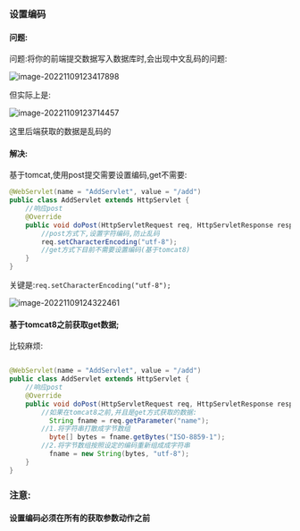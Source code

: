 ### 设置编码

#### 问题:

问题:将你的前端提交数据写入数据库时,会出现中文乱码的问题:

![image-20221109123417898](./images/image-20221109123417898.png)

但实际上是:

![image-20221109123714457](./images/image-20221109123714457.png)

这里后端获取的数据是乱码的

#### 解决:

基于tomcat,使用post提交需要设置编码,get不需要:

```java
@WebServlet(name = "AddServlet", value = "/add")
public class AddServlet extends HttpServlet {
    //响应post
    @Override
    public void doPost(HttpServletRequest req, HttpServletResponse resp) throws ServletException, IOException {
        //post方式下,设置字符编码,防止乱码
        req.setCharacterEncoding("utf-8");
        //get方式下目前不需要设置编码(基于tomcat8)
    }
}
```

关键是:`req.setCharacterEncoding("utf-8");`

![image-20221109124322461](./images/image-20221109124322461.png)

#### 基于tomcat8之前获取get数据;

比较麻烦:

```java

@WebServlet(name = "AddServlet", value = "/add")
public class AddServlet extends HttpServlet {
    //响应post
    @Override
    public void doPost(HttpServletRequest req, HttpServletResponse resp) throws ServletException, IOException {
        //如果在tomcat8之前,并且是get方式获取的数据:
          String fname = req.getParameter("name");
        //1.将字符串打散成字节数组
          byte[] bytes = fname.getBytes("ISO-8859-1");
        //2.将字节数组按照设定的编码重新组成成字符串
          fname = new String(bytes, "utf-8");
    }
}
```



### 注意:

#### 设置编码必须在所有的获取参数动作之前









